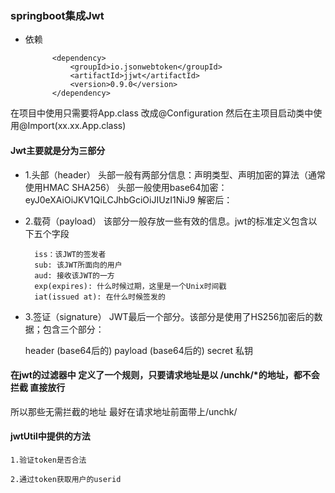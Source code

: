 ### springboot集成Jwt


- 依赖

            <dependency>
                <groupId>io.jsonwebtoken</groupId>
                <artifactId>jjwt</artifactId>
                <version>0.9.0</version>
            </dependency>


在项目中使用只需要将App.class 改成@Configuration
然后在主项目启动类中使用@Import(xx.xx.App.class)


#### Jwt主要就是分为三部分

- 1.头部（header）
    头部一般有两部分信息：声明类型、声明加密的算法（通常使用HMAC SHA256）
    头部一般使用base64加密：eyJ0eXAiOiJKV1QiLCJhbGciOiJIUzI1NiJ9
    解密后：
- 2.载荷（payload）
    该部分一般存放一些有效的信息。jwt的标准定义包含以下五个字段

        iss：该JWT的签发者
        sub: 该JWT所面向的用户
        aud: 接收该JWT的一方
        exp(expires): 什么时候过期，这里是一个Unix时间戳
        iat(issued at): 在什么时候签发的

- 3.签证（signature）
    JWT最后一个部分。该部分是使用了HS256加密后的数据；包含三个部分：

    header (base64后的)
    payload (base64后的)
    secret 私钥

####  在jwt的过滤器中 定义了一个规则，只要请求地址是以 /unchk/*的地址，都不会拦截 直接放行

所以那些无需拦截的地址 最好在请求地址前面带上/unchk/

#### jwtUtil中提供的方法

    1.验证token是否合法

    2.通过token获取用户的userid
